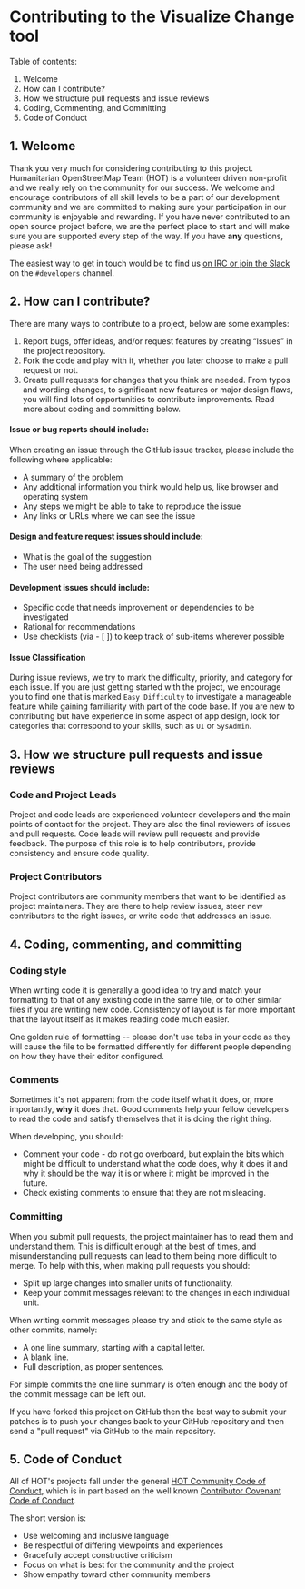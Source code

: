 # Contributing to the Visualize Change tool

Table of contents:
1. Welcome
2. How can I contribute?
3. How we structure pull requests and issue reviews
4. Coding, Commenting, and Committing
5. Code of Conduct

## 1. Welcome

Thank you very much for considering contributing to this project. Humanitarian OpenStreetMap Team (HOT) is a volunteer driven non-profit and we really rely on the community for our success. We welcome and encourage contributors of all skill levels to be a part of our development community and we are committed to making sure your participation in our community is enjoyable and rewarding. If you have never contributed to an open source project before, we are the perfect place to start and will make sure you are supported every step of the way. If you have **any** questions, please ask!

The easiest way to get in touch would be to find us [on IRC or join the Slack](https://slack.hotosm.org) on the `#developers` channel. 

## 2. How can I contribute?

There are many ways to contribute to a project, below are some examples:

1. Report bugs, offer ideas, and/or request features by creating “Issues” in the project repository.
2. Fork the code and play with it, whether you later choose to make a pull request or not.
3. Create pull requests for changes that you think are needed. From typos and wording changes, to significant new features or major design flaws, you will find lots of opportunities to contribute improvements. Read more about coding and committing below.

#### Issue or bug reports should include:

When creating an issue through the GitHub issue tracker, please include the following where applicable:
  * A summary of the problem
  * Any additional information you think would help us, like browser and operating system
  * Any steps we might be able to take to reproduce the issue
  * Any links or URLs where we can see the issue

#### Design and feature request issues should include:
  * What is the goal of the suggestion
  * The user need being addressed

#### Development issues should include:
  * Specific code that needs improvement or dependencies to be investigated
  * Rational for recommendations
  * Use checklists (via - [ ]) to keep track of sub-items wherever possible

#### Issue Classification

During issue reviews, we try to mark the difficulty, priority, and category
for each issue. If you are just getting started with the project,
we encourage you to find one that is marked `Easy Difficulty` to investigate
a manageable feature while gaining familiarity with part of the code base. If
you are new to contributing but have experience in some aspect of app design,
look for categories that correspond to your skills, such as `UI` or `SysAdmin`.

## 3. How we structure pull requests and issue reviews

### Code and Project Leads
Project and code leads are experienced volunteer developers and the main points
of contact for the project. They are also the final reviewers of issues and pull requests. Code leads
will review pull requests and provide feedback. The purpose of this role is to help contributors,
provide consistency and ensure code quality.

### Project Contributors

Project contributors are community members that want to be identified
as project maintainers. They are there to help review issues, steer new
contributors to the right issues, or write code that addresses an issue.

## 4. Coding, commenting, and committing

### Coding style

When writing code it is generally a good idea to try and match your
formatting to that of any existing code in the same file, or to other
similar files if you are writing new code. Consistency of layout is
far more important that the layout itself as it makes reading code
much easier.

One golden rule of formatting -- please don't use tabs in your code
as they will cause the file to be formatted differently for different
people depending on how they have their editor configured.

### Comments

Sometimes it's not apparent from the code itself what it does, or,
more importantly, **why** it does that. Good comments help your fellow
developers to read the code and satisfy themselves that it is doing the
right thing.

When developing, you should:

* Comment your code - do not go overboard, but explain the bits which
might be difficult to understand what the code does, why it does it
and why it should be the way it is or where it might be improved in the future.
* Check existing comments to ensure that they are not misleading.

### Committing

When you submit pull requests, the project maintainer has to read them and
understand them. This is difficult enough at the best of times, and
misunderstanding pull requests can lead to them being more difficult to
merge. To help with this, when making pull requests you should:

* Split up large changes into smaller units of functionality.
* Keep your commit messages relevant to the changes in each individual
unit.

When writing commit messages please try and stick to the same style as
other commits, namely:

* A one line summary, starting with a capital letter.
* A blank line.
* Full description, as proper sentences.

For simple commits the one line summary is often enough and the body
of the commit message can be left out.

If you have forked this project on GitHub then the best way to submit your patches is to
push your changes back to your GitHub repository and then send a "pull request" via GitHub to the main repository.

## 5. Code of Conduct

All of HOT's projects fall under the general [HOT Community Code of Conduct](https://www.hotosm.org/hot_code_of_conduct), which is in part based on the well known [Contributor Covenant Code of Conduct](https://www.contributor-covenant.org/version/1/4/code-of-conduct.md).

The short version is:
* Use welcoming and inclusive language
* Be respectful of differing viewpoints and experiences
* Gracefully accept constructive criticism
* Focus on what is best for the community and the project
* Show empathy toward other community members
